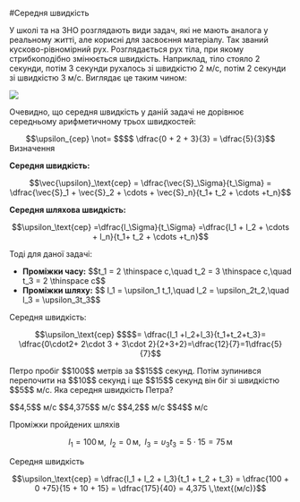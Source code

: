 #Середня швидкість

У школi та на ЗНО розглядають види задач, якi не мають аналога у реальному життi, але кориснi для засвоєння матерiалу. Так званий кусково-рiвномiрний рух. Розглядається рух тiла, при якому стрибкоподiбно змiнюється швидкiсть. Наприклад, тiло стояло 2 секунди, потiм 3 секунди рухалось зi швидкiстю 2 м/с, потiм 2 секунди зi швидкiстю 3 м/с. Виглядає це таким чином:

<img src="https://rawgit.com/chudaol/ed-era-book-physics/master/images/chapter_1/16.svg" class="image"/>

Очевидно, що середня швидкiсть у данiй задачi не дорiвнює середньому арифметичному трьох швидкостей:

<div align="center">$$\upsilon_{сер} \not= $$$$ \dfrac{0 + 2 + 3}{3} = \dfrac{5}{3}$$</div>

<div class="eoz-wrap">
<span class="eoz">Визначення</span>
<div class="eoz-text">
<p><b>Ceредня швидкiсть:</b></p>
<p align="center">$$\vec{\upsilon}_\text{сер} = \dfrac{\vec{S}_\Sigma}{t_\Sigma} = \dfrac{\vec{S}_1 + \vec{S}_2 + \cdots + \vec{S}_n}{t_1+ t_2 + \cdots +t_n}$$</p>
<p><b>Ceредня шляхова швидкiсть:</b></p> 
<p align="center">$$\upsilon_\text{сер} =\dfrac{l_\Sigma}{t_\Sigma} =\dfrac{l_1 + l_2 + \cdots + l_n}{t_1+ t_2 + \cdots +t_n}$$</p>
</div>
</div>


Тодi для даної задачi:

<ul>
<li><b>Промiжки часу:</b> $$t_1 = 2 \thinspace c,\quad t_2 = 3 \thinspace c,\quad t_3 = 2 \thinspace c$$</li>
<li><b>Промiжки шляху:</b> $$ l_1 = \upsilon_1 t_1,\quad l_2 = \upsilon_2t_2,\quad l_3 = \upsilon_3t_3$$</li>
</ul>

<span class="p1">Середня швидкiсть:</span> 

<div class="space" align="center">$$\upsilon_\text{сер} $$$$= \dfrac{l_1 +l_2+l_3}{t_1+t_2+t_3}= \dfrac{0\cdot2+ 2\cdot 3 + 3\cdot 2}{2+3+2}=\dfrac{12}{7}=1\dfrac{5}{7}$$</div>


<quiz correctLabel="correct!" incorrectLabel="incorrect!" checkLabel="check ansert">
<question>
<p>Петро пробiг $$100$$ метрiв за $$15$$ секунд. Потiм зупинився перепочити на $$10$$ секунд i ще $$15$$ секунд вiн бiг зi швидкiстю $$5$$ м/с. Яка середня швидкiсть Петра?</p>
<answer> $$4,5$$ м/с</answer>
<answer correct> $$4,375$$ м/с</answer>
<answer> $$4,2$$ м/с</answer>
<answer> $$4$$ м/с</answer>
<explanation>
<p>Проміжки пройдених шляхів</p>

$$l_1 = 100\,\text{м},\,\,\, l_2 = 0\,\text{м},\,\,\, l_3 = \upsilon_3t_3 = 5\cdot15 = 75\,\text{м}$$

<p>Cередня швидкість</p>

$$\upsilon_\text{сер} = \dfrac{l_1 + l_2 + l_3}{t_1 + t_2 + t_3} = \dfrac{100 + 0 +75}{15 + 10 + 15} = \dfrac{175}{40} = 4,375 \,\text{(м/с)}$$

</explanation>
</question>
</quiz>
